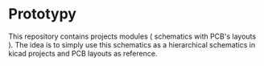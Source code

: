 # Prototypy

This repository contains projects modules ( schematics with PCB's layouts ).
The idea is to simply use this schematics as a hierarchical schematics in kicad projects and PCB layouts as reference.
